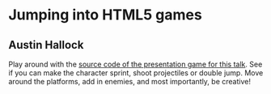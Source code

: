 Jumping into HTML5 games
=========

Austin Hallock
---------

Play around with the [source code of the presentation game for this talk](https://github.com/austinhallock/html5.tx). See if you can make the character sprint, shoot projectiles or double jump. Move around the platforms, add in enemies, and most importantly, be creative!